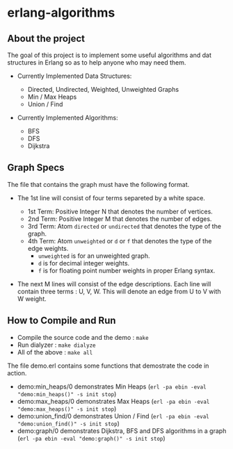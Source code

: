 erlang-algorithms
=================

About the project
-----------------
The goal of this project is to implement some useful algorithms and dat structures in Erlang so as to help anyone who may need them.

*  Currently Implemented Data Structures:
	*  Directed, Undirected, Weighted, Unweighted Graphs
	*  Min / Max Heaps
	*  Union / Find

*  Currently Implemented Algorithms:
	*  BFS
	*  DFS
	*  Dijkstra

Graph Specs
-----------
The file that contains the graph must have the following format.

*  The 1st line will consist of four terms separeted by a white space.
   *  1st Term: Positive Integer N that denotes the number of vertices.
   *  2nd Term: Positive Integer M that denotes the number of edges.
   *  3rd Term: Atom `directed` or `undirected` that denotes the type of the graph.
   *  4th Term: Atom `unweighted` or `d` or `f` that denotes the type of the edge weights.
      *  `unweighted` is for an  unweighted graph.
      *  `d` is for decimal integer weights.
      *  `f` is for floating point number weights in proper Erlang syntax.

*  The next M lines will consist of the edge descriptions. 
   Each line will contain three terms : U, V, W. 
   This will denote an edge from U to V with W weight. 
   
How to Compile and Run
----------------------
*  Compile the source code and the demo : `make`
*  Run dialyzer : `make dialyze`
*  All of the above : `make all`

The file demo.erl contains some functions that demostrate the code in action.
*  demo:min_heaps/0 demonstrates Min Heaps (`erl -pa ebin -eval "demo:min_heaps()" -s init stop`)
*  demo:max_heaps/0 demonstrates Max Heaps (`erl -pa ebin -eval "demo:max_heaps()" -s init stop`)
*  demo:union_find/0 demonstrates Union / Find (`erl -pa ebin -eval "demo:union_find()" -s init stop`)
*  demo:graph/0 demonstrates Dijkstra, BFS and DFS algorithms in a graph (`erl -pa ebin -eval "demo:graph()" -s init stop`)

